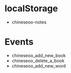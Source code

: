 # localStorage
- chineseoo-notes

# Events
- chineseoo_add_new_book
- chineseoo_delete_a_book
- chineseoo_add_new_word
